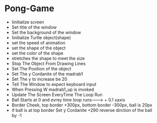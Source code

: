 # Pong-Game

<ul>
  <li>Iinitialize screen
  <li>Set title of the window
  <li>Set the background of the window
  <li>Iinitialize Turtle object(shape)
  <li>set the speed of animation
  <li>set the shape of the object
  <li>set the color of the shape
  <li>stretches the shape to meet the size
  <li>Stop The Object From Drawing Lines
  <li>Set The Position of the object
  <li>Set The y Cordanite of the madrab1
  <li>Set The y to increase be 20
  <li>Tell The Window to expect keyboard input
  <li>When Pressing W madrab1_up is invoked
  <li>Update The Screen EveryTime The Loop Run
  <li>Ball Starts at 0 and evrey time loop runs---> + 0.1 xaxis
  <li>Border Cheek, top border +300px, bottom border -300px, ball is 20px
  <li>if ball is at top border Set y Cordanite +290 reverse dirction of the ball by -1
</ul>
